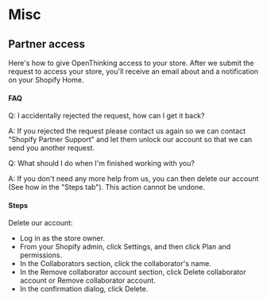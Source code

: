 # Misc

## Partner access
Here's how to give OpenThinking access to your store.
After we submit the request to access your store, you'll receive an email about and a notification on your Shopify Home.

<!-- tabs:start -->

#### **FAQ**

Q: I accidentally rejected the request, how can I get it back?

A: If you rejected the request please contact us again so we can contact "Shopify Partner Support" and let them unlock our account so that we can send you another request.



Q: What should I do when I'm finished working with you?

A: If you don't need any more help from us, you can then delete our account (See how in the "Steps tab"). This action cannot be undone.

#### **Steps**

Delete our account:
- Log in as the store owner.
- From your Shopify admin, click Settings, and then click Plan and permissions.
- In the Collaborators section, click the collaborator's name.
- In the Remove collaborator account section, click Delete collaborator account or Remove collaborator account.
- In the confirmation dialog, click Delete.

<!-- tabs:end -->
